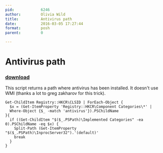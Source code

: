 ```yaml
---
pid:            6246
author:         Olivia Wild
title:          Antivirus path
date:           2016-03-05 17:27:44
format:         posh
parent:         0

---
```


# Antivirus path

### [download](Scripts\6246.ps1)

This script returns a path where antivirus has been installed. It doesn't use WMI (thanks a lot to greg zakharov for this trick).

```posh
Get-ChildItem Registry::HKCR\CLSID | ForEach-Object {
  $x = (Get-ItemProperty 'Registry::HKCR\Component Categories\*' |
  Where-Object {$_ -match 'antivirus'}).PSChildName
}{
  if ((Get-ChildItem "$($_.PSPath)\Implemented Categories" -ea 0).PSChildName -eq $x) {
    Split-Path (Get-ItemProperty "$($_.PSPath)\InprocServer32").'(default)'
    break
  }
}
```
